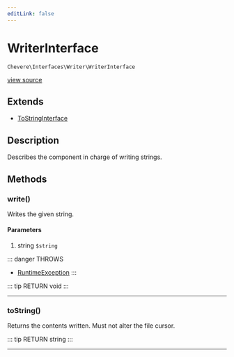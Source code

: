 ```yaml
---
editLink: false
---
```


# WriterInterface

`Chevere\Interfaces\Writer\WriterInterface`

[view source](https://github.com/chevere/chevere/blob/master/Writer/WriterInterface.php)

## Extends

- [ToStringInterface](../Common/ToStringInterface.md)

## Description

Describes the component in charge of writing strings.

## Methods

### write()

Writes the given string.

#### Parameters

1. string `$string`

::: danger THROWS
- [RuntimeException](../../Exceptions/Core/RuntimeException.md) 
:::

::: tip RETURN
void
:::

---

### toString()

Returns the contents written. Must not alter the file cursor.

::: tip RETURN
string
:::

---
